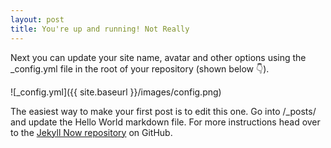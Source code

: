 ```yaml
---
layout: post
title: You're up and running! Not Really
---
```


Next you can update your site name, avatar and other options using the _config.yml file in the root of your repository (shown below :point_down:).

![_config.yml]({{ site.baseurl }}/images/config.png)

The easiest way to make your first post is to edit this one. Go into /_posts/ and update the Hello World markdown file. For more instructions head over to the [Jekyll Now repository](https://github.com/barryclark/jekyll-now) on GitHub.
